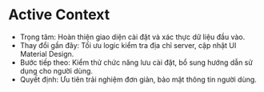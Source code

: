 # Active Context

- Trọng tâm: Hoàn thiện giao diện cài đặt và xác thực dữ liệu đầu vào.
- Thay đổi gần đây: Tối ưu logic kiểm tra địa chỉ server, cập nhật UI Material Design.
- Bước tiếp theo: Kiểm thử chức năng lưu cài đặt, bổ sung hướng dẫn sử dụng cho người dùng.
- Quyết định: Ưu tiên trải nghiệm đơn giản, bảo mật thông tin người dùng. 